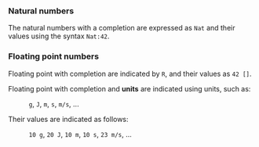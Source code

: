 ### Natural numbers

The natural numbers with a completion are expressed as <code class='mcdp_poset'>Nat</code>
and their values using the syntax <code class='mcdp_value'>Nat:42</code>.

### Floating point numbers

Floating point with completion are indicated by <code class='mcdp_poset'>R</code>,
and their values as <code class='mcdp_value'>42 []</code>. 

Floating point with completion and **units**
are indicated using units, such as:

<quote markdown="1" style='padding-left: 3em'>
    <code class='mcdp_poset'>g</code>,
    <code class='mcdp_poset'>J</code>,
    <code class='mcdp_poset'>m</code>,
    <code class='mcdp_poset'>s</code>,
    <code class='mcdp_poset'>m/s</code>,
     ...
</quote>

Their values are indicated as follows:

<quote markdown="1" style='padding-left: 3em'>
    <code class='mcdp_value'>10 g</code>,
    <code class='mcdp_value'>20 J</code>,
    <code class='mcdp_value'>10 m</code>,
    <code class='mcdp_value'>10 s</code>,
    <code class='mcdp_value'>23 m/s</code>,
     ...
</quote>
